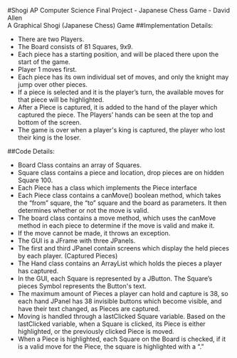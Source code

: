 #Shogi
AP Computer Science Final Project - Japanese Chess Game - David Allen<br>
A Graphical Shogi (Japanese Chess) Game
##Implementation Details:
<ul>
<li>There are two Players.</li>
<li>The Board consists of 81 Squares, 9x9.</li>
<li>Each piece has a starting position, and will be placed there upon the start of the game.</li>
<li>Player 1 moves first.</li>
<li>Each piece has its own individual set of moves, and only the knight may jump over other pieces.</li>
<li>If a piece is selected and it is the player’s turn, the available moves for that piece will be highlighted.</li>
<li>After a Piece is captured, it is added to the hand of the player which captured the piece. The Players’ hands can be seen at the top and bottom of the screen.</li>
<li>The game is over when a player's king is captured, the player who lost their king is the loser.</li>

</ul>
##Code Details:
<ul>
<li>Board Class contains an array of Squares.</li>
<li>Square class contains a piece and location, drop pieces are on hidden Square 100.</li>
<li>Each Piece has a class which implements the Piece interface</li>
<li>Each Piece class contains a canMove() boolean method, which takes the “from” square, the “to” square and the board as parameters. It then determines whether or not the move is valid.</li>
<li>The board class contains a move method, which uses the canMove method in each piece to determine if the move is valid and make it. <li>If the move cannot be made, it throws an exception.</li> 
<li>The GUI is a JFrame with three JPanels.</li>
<li>The first and third JPanel contain screens which display the held pieces by each player. (Captured Pieces)</li>
<li>The Hand class contains an ArrayList which holds the pieces a player has captured.</li>
<li>In the GUI, each Square is represented by a JButton. The Square’s pieces Symbol represents the Button's text.</li>
<li>The maximum amount of Pieces a player can hold and capture is 38, so each hand JPanel has 38 invisible buttons which become visible, and have their text changed, as Pieces are captured.</li>
<li>Moving is handled through a lastClicked Square variable. Based on the lastClicked variable, when a Square is clicked, its Piece is either highlighted, or the previously clicked Piece is moved.</li>
<li>When a Piece is highlighted, each Square on the Board is checked, if it is a valid move for the Piece, the square is highlighted with a “.”</li>

</ul>

